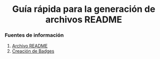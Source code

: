 <h1 align="center"> Guía rápida para la generación de archivos README </h1>


### Fuentes de información

1. [Archivo README](https://www.aluracursos.com/blog/como-escribir-un-readme-increible-en-tu-github)
2. [Creación de Badges](https://shields.io/)
